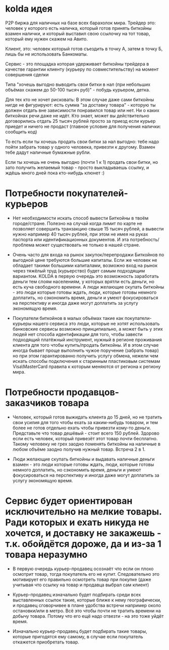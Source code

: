 # kolda идея

P2P биржа для наличных на базе всех барахолок мира. Трейдер это: человек у которого есть наличка, который готов принять биткойны взамен налички, и который выставил свою ссылочку на тот товар, который ему нужен скажем на Авито.

Клиент, это: человек который готов съездить в точку А, затем в точку Б, лишь бы не использовать Банкоматы.

Сервис - это площадка которая удерживает биткойны трейдера в качестве гарантии клиенту (курьеру по совместительству) на момент совершения сделки

Типа "хочешь выгодно выводить свои битки в нал (при небольших объёмах скажем до 50-100 тысяч руб)" - побудь курьером, детка.

Для тех кто не хочет рисковать: В этом случае даже сами биткойны нигде не фигурируют: есть сумма "за доставку товара" - которую ты должен отдать вне зависимости понравился товар или нет. Ни о каких биткойнах речи даже не идёт. Кто знает, может вы действительно договорились отдать 25 тысяч рублей просто за приезд если курьер приедет и ничего не продаст (главное условие для получения налички: сообщить код)

То есть если ты хочешь продать свои битки за нал выгодно: тебе надо пойти забрать товар у одного человека, привезти к другому. Взамен тебе дадут наличные бумажные рубли.

Если ты хочешь не очень выгодно (почти 1 к 1) продать свои битки, но зато получить желаемый товар - просто выкладываешь ссылку, и ждёшь много дней пока кто-нибудь клюнет :)

# Потребности покупателей-курьеров

* Нет необходимости искать способ вывести Биткойны в твоём городе/стране. Полезно на случай когда лимит по карте не позволяет совершить транзакцию свыше 15 тысяч рублей, а вывести нужно например 40 тысяч рублей, при этом не имея на руках паспорта или идентификационных документов. И эта потребность/проблема может существовать не только в нашей стране.

* Очень часто для входа на рынок закупок/перепродажи Биткойнов по выгодной цене требуются большие капиталы. Если же человек не обладает такими большими капиталами, возможно вход на рынок через тяжёлый труд (курьерство) будет самым подходящим вариантом. KOLDA в первую очередь это возможность заработать деньги тем слоям населениям, у которых врятли есть деньги, но есть куча свободного времени. А люди желающие скупать биткойны - это люди которые готовы ждать, люди, которые готовы немного доплатить, но сэкономить время, деньги и умеют фокусироваться на перспективу и иногда даже могут доплатить за услугу экономящую время.

* Покупатели биткойнов в малых объёмах такие как покупатели-курьеры нашего сервиса это люди, которые не хотят использовать банковские сервисы возможно принципиально, а может быть у этих людей нет способа идентификации для того, чтобы завести подходящий платёжный инструмент, нужный в регионе проживания клиента для того чтобы купить/продать биткойны. И в этом случае иногда бывает проще выполнить чужое поручение (забрать товар) но при этом гарантированно получить услугу обмена, нежели чем искать способы подключения к старинным пластиковым системам Visa\MasterCard правила к которым меняются от региона к региону мира.

# Потребности продавцов-заказчиков товара

* Человек, который готов выжидать клиента до 15 дней, но не тратить свои усилия для того чтобы ехать за каким-нибудь товаром, и тем более не готов отдельно ехать чтобы привезти кому-то деньги. Представьте что товар дешёвый - стоит всего 150 рублей. Здорово если есть человек, который привезёт этот товар почти бесплатно. Такому человеку не грех заодно поменять биткойны на наличные в любом объёме заодно получив нужный товар. Встреча 2 в 1.

* Люди желающие скупать биткойны и выдавать наличные деньги взамен - это люди которые готовы ждать, люди, которые готовы немного доплатить, но сэкономить время, деньги и умеют фокусироваться на перспективу и иногда даже могут доплатить за услугу экономящую время.

# Сервис будет ориентирован исключительно на мелкие товары. Ради которых и ехать никуда не хочется, и доставку не закажешь - т.к. обойдётся дороже, да и из-за 1 товара неразумно

* В первую очередь курьер-продавец осознаёт что если он плохо осмотрит товар, тогда покупатель его не купит. Следовательно это мотивирует его правильно осмотреть товар при покупке (даже учитывая что ссылку на товар и продавца выбрал сам клиент)

* Курьер-продавец изначально будет подбирать среди всех выставленных ссылок такие, которые ближе к нему географически, и продавец сговорчивее в плане удобства встречи например около остановки/или в метро. Всё это чтобы почти не тратить времени на добычу товара. Потому что его ещё надо отвезти - на это тоже уйдёт время.

* Изначально курьер-продавец будет подбирать такие товары, которые пригодятся ему самому, в случае если покупатель откажется приобретать товар.
